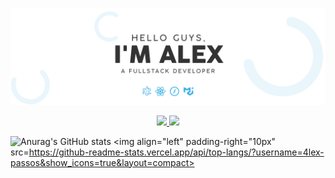 
<p align="center">
    <img src="https://github.com/4lex-passos/4lex-passos/blob/main/README-HEADER.png" />
</p>

<p align="center">
  <a href="https://www.linkedin.com/in/4lex-passos/">
    <img src="https://img.shields.io/static/v1?label=LinkedIn&message=View&color=29abe2&style=for-the-badge&logo=LinkedIn"/>
  </a>
  
  <a href="mailto:alex.yomare@gmail.com">
    <img src="https://img.shields.io/static/v1?label=E-mail&message=send&color=29abe2&style=for-the-badge&logo=Gmail"/>
  </a>
</p>

![Anurag's GitHub stats](https://github-readme-stats.vercel.app/api?username=4lex-passos&show_icons=true)
<img align="left" padding-right="10px" src=https://github-readme-stats.vercel.app/api/top-langs/?username=4lex-passos&show_icons=true&layout=compact>


